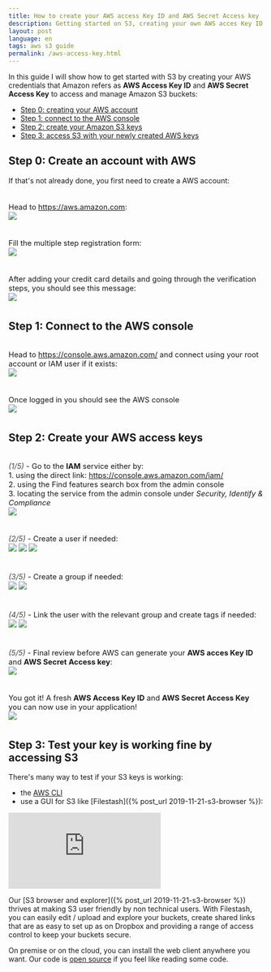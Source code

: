 ```yaml
---
title: How to create your AWS access Key ID and AWS Secret Access key
description: Getting started on S3, creating your own AWS acces Key ID and AWS Secret Access key
layout: post
language: en
tags: aws s3 guide
permalink: /aws-access-key.html
---
```


<style>
figure{ margin: 35px 0; font-size: 1.05em; }
figure img{ margin-bottom: 2px; }
figure .steper{ font-style: italic; opacity: 0.8; }
#main h2{ padding-top: 20px; }
#main iframe{
    height: 600px;
    width: 100%;
    box-shadow: 0 0 25px rgba(65, 83, 100, 0.5);
    border-radius: 5px;
}
</style>

In this guide I will show how to get started with S3 by creating your AWS credentials that Amazon refers as **AWS Access Key ID** and **AWS Secret Access Key** to access and manage Amazon S3 buckets:
- [Step 0: creating your AWS account](#step-0-create-an-account-with-aws)
- [Step 1: connect to the AWS console](#step-1-connect-to-the-aws-console)
- [Step 2: create your Amazon S3 keys](#step-2-create-your-aws-access-keys)
- [Step 3: access S3 with your newly created AWS keys](#step-3-test-your-key-is-working-fine-by-accessing-s3)

## Step 0: Create an account with AWS

If that's not already done, you first need to create a AWS account:

<figure>
    <figcaption>Head to <a href="https://aws.amazon.com">https://aws.amazon.com</a>:</figcaption>
    <img class="fancy" src="/img/posts/2020-05-03-how-to-get-aws-keys_1.png" />
</figure>
<figure>
    <figcaption>Fill the multiple step registration form:</figcaption>
    <img class="fancy" src="/img/posts/2020-05-03-how-to-get-aws-keys_2.png" />
</figure>
<figure>
    <figcaption>After adding your credit card details and going through the verification steps, you should see this message:</figcaption>
    <img class="fancy" src="/img/posts/2020-05-03-how-to-get-aws-keys_3.png" />
</figure>

## Step 1: Connect to the AWS console

<figure>
    <figcaption>Head to <a href="https://console.aws.amazon.com/">https://console.aws.amazon.com/</a> and connect using your root account or IAM user if it exists:</figcaption>
    <img class="fancy" src="/img/posts/2020-05-03-how-to-get-aws-keys_4.png" />
</figure>

<figure>
    <figcaption>Once logged in you should see the AWS console</figcaption>
    <img class="fancy" src="/img/posts/2020-05-03-how-to-get-aws-keys_5.png" />
</figure>


## Step 2: Create your AWS access keys

<figure>
    <figcaption><span class="steper">(1/5)</span> - Go to the <strong>IAM</strong> service either by:<br>
    1. using the direct link: <a href="https://console.aws.amazon.com/iam/">https://console.aws.amazon.com/iam/</a><br>
    2. using the Find features search box from the admin console<br>
    3. locating the service from the admin console under <em>Security, Identify & Compliance</em>
    </figcaption>
    <img class="fancy" src="/img/posts/2020-05-03-how-to-get-aws-keys_6.png" />
</figure>

<figure>
    <figcaption><span class="steper">(2/5)</span> - Create a user if needed:</figcaption>
    <img class="fancy" src="/img/posts/2020-05-03-how-to-get-aws-keys_7.png" />
    <img class="fancy" src="/img/posts/2020-05-03-how-to-get-aws-keys_8.png" />
    <img class="fancy" src="/img/posts/2020-05-03-how-to-get-aws-keys_9.png" />
</figure>

<figure>
    <figcaption><span class="steper">(3/5)</span> - Create a group if needed:</figcaption>
    <img class="fancy" src="/img/posts/2020-05-03-how-to-get-aws-keys_10.png" />
    <img class="fancy" src="/img/posts/2020-05-03-how-to-get-aws-keys_11.png" />
</figure>

<figure>
    <figcaption><span class="steper">(4/5)</span> - Link the user with the relevant group and create tags if needed:</figcaption>
    <img class="fancy" src="/img/posts/2020-05-03-how-to-get-aws-keys_12.png" />
    <img class="fancy" src="/img/posts/2020-05-03-how-to-get-aws-keys_13.png" />
</figure>


<figure>
    <figcaption><span class="steper">(5/5)</span> - Final review before AWS can generate your <strong>AWS acces Key ID</strong> and <strong>AWS Secret Access key</strong>:</figcaption>
    <img class="fancy" src="/img/posts/2020-05-03-how-to-get-aws-keys_14.png" />
</figure>

<figure>
    <figcaption>You got it! A fresh <strong>AWS Access Key ID</strong> and <strong>AWS Secret Access Key</strong> you can now use in your application!</figcaption>
    <img class="fancy" src="/img/posts/2020-05-03-how-to-get-aws-keys_15.png" />
</figure>


## Step 3: Test your key is working fine by accessing S3

There's many way to test if your S3 keys is working:
- the [AWS CLI](https://aws.amazon.com/cli/)
- use a GUI for S3 like [Filestash]({% post_url 2019-11-21-s3-browser %}):

<iframe id="appframe" frameborder="0" src="https://demo-s3.filestash.app/" allow="fullscreen;speaker"></iframe>

Our [S3 browser and explorer]({% post_url 2019-11-21-s3-browser %}) thrives at making S3 user friendly by non technical users. With Filestash, you can easily edit / upload and explore your buckets, create shared links that are as easy to set up as on Dropbox and providing a range of access control to keep your buckets secure.

On premise or on the cloud, you can install the web client anywhere you want. Our code is [open source](https://github.com/mickael-kerjean/filestash) if you feel like reading some code.

